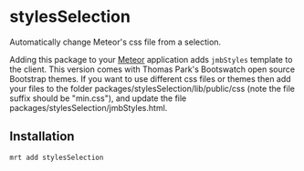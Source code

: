 stylesSelection
===============

Automatically change Meteor's css file from a selection.

Adding this package to your [Meteor](http://www.meteor.com/) application adds `jmbStyles` template to the client. This version comes with Thomas Park's Bootswatch open source Bootstrap themes. If you want to use different css files or themes then add your files to the folder packages/stylesSelection/lib/public/css (note the file suffix should be "min.css"), and update the file packages/stylesSelection/jmbStyles.html.

Installation
------------

```
mrt add stylesSelection
```
